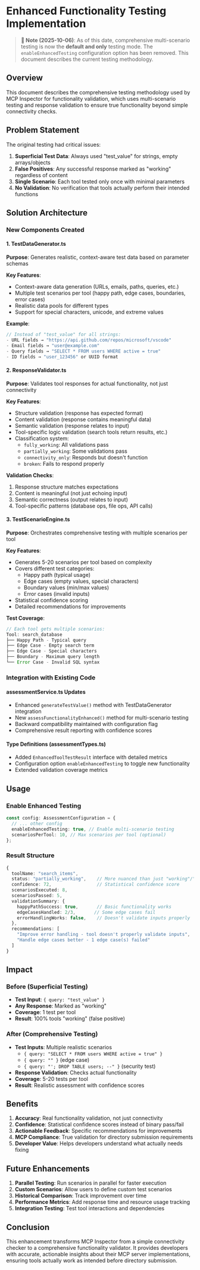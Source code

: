 # Enhanced Functionality Testing Implementation

> **📌 Note (2025-10-06)**: As of this date, comprehensive multi-scenario testing is now the **default and only** testing mode. The `enableEnhancedTesting` configuration option has been removed. This document describes the current testing methodology.

## Overview

This document describes the comprehensive testing methodology used by MCP Inspector for functionality validation, which uses multi-scenario testing and response validation to ensure true functionality beyond simple connectivity checks.

## Problem Statement

The original testing had critical issues:

1. **Superficial Test Data**: Always used "test_value" for strings, empty arrays/objects
2. **False Positives**: Any successful response marked as "working" regardless of content
3. **Single Scenario**: Each tool tested only once with minimal parameters
4. **No Validation**: No verification that tools actually perform their intended functions

## Solution Architecture

### New Components Created

#### 1. TestDataGenerator.ts

**Purpose**: Generates realistic, context-aware test data based on parameter schemas

**Key Features**:

- Context-aware data generation (URLs, emails, paths, queries, etc.)
- Multiple test scenarios per tool (happy path, edge cases, boundaries, error cases)
- Realistic data pools for different types
- Support for special characters, unicode, and extreme values

**Example**:

```typescript
// Instead of "test_value" for all strings:
- URL fields → "https://api.github.com/repos/microsoft/vscode"
- Email fields → "user@example.com"
- Query fields → "SELECT * FROM users WHERE active = true"
- ID fields → "user_123456" or UUID format
```

#### 2. ResponseValidator.ts

**Purpose**: Validates tool responses for actual functionality, not just connectivity

**Key Features**:

- Structure validation (response has expected format)
- Content validation (response contains meaningful data)
- Semantic validation (response relates to input)
- Tool-specific logic validation (search tools return results, etc.)
- Classification system:
  - `fully_working`: All validations pass
  - `partially_working`: Some validations pass
  - `connectivity_only`: Responds but doesn't function
  - `broken`: Fails to respond properly

**Validation Checks**:

1. Response structure matches expectations
2. Content is meaningful (not just echoing input)
3. Semantic correctness (output relates to input)
4. Tool-specific patterns (database ops, file ops, API calls)

#### 3. TestScenarioEngine.ts

**Purpose**: Orchestrates comprehensive testing with multiple scenarios per tool

**Key Features**:

- Generates 5-20 scenarios per tool based on complexity
- Covers different test categories:
  - Happy path (typical usage)
  - Edge cases (empty values, special characters)
  - Boundary values (min/max values)
  - Error cases (invalid inputs)
- Statistical confidence scoring
- Detailed recommendations for improvements

**Test Coverage**:

```typescript
// Each tool gets multiple scenarios:
Tool: search_database
├── Happy Path - Typical query
├── Edge Case - Empty search term
├── Edge Case - Special characters
├── Boundary - Maximum query length
└── Error Case - Invalid SQL syntax
```

### Integration with Existing Code

#### assessmentService.ts Updates

- Enhanced `generateTestValue()` method with TestDataGenerator integration
- New `assessFunctionalityEnhanced()` method for multi-scenario testing
- Backward compatibility maintained with configuration flag
- Comprehensive result reporting with confidence scores

#### Type Definitions (assessmentTypes.ts)

- Added `EnhancedToolTestResult` interface with detailed metrics
- Configuration option `enableEnhancedTesting` to toggle new functionality
- Extended validation coverage metrics

## Usage

### Enable Enhanced Testing

```typescript
const config: AssessmentConfiguration = {
  // ... other config
  enableEnhancedTesting: true, // Enable multi-scenario testing
  scenariosPerTool: 10, // Max scenarios per tool (optional)
};
```

### Result Structure

```typescript
{
  toolName: "search_items",
  status: "partially_working",    // More nuanced than just "working"/"broken"
  confidence: 72,                 // Statistical confidence score
  scenariosExecuted: 8,
  scenariosPassed: 5,
  validationSummary: {
    happyPathSuccess: true,       // Basic functionality works
    edgeCasesHandled: 2/3,       // Some edge cases fail
    errorHandlingWorks: false,    // Doesn't validate inputs properly
  },
  recommendations: [
    "Improve error handling - tool doesn't properly validate inputs",
    "Handle edge cases better - 1 edge case(s) failed"
  ]
}
```

## Impact

### Before (Superficial Testing)

- **Test Input**: `{ query: "test_value" }`
- **Any Response**: Marked as "working"
- **Coverage**: 1 test per tool
- **Result**: 100% tools "working" (false positive)

### After (Comprehensive Testing)

- **Test Inputs**: Multiple realistic scenarios
  - `{ query: "SELECT * FROM users WHERE active = true" }`
  - `{ query: "" }` (edge case)
  - `{ query: "'; DROP TABLE users; --" }` (security test)
- **Response Validation**: Checks actual functionality
- **Coverage**: 5-20 tests per tool
- **Result**: Realistic assessment with confidence scores

## Benefits

1. **Accuracy**: Real functionality validation, not just connectivity
2. **Confidence**: Statistical confidence scores instead of binary pass/fail
3. **Actionable Feedback**: Specific recommendations for improvements
4. **MCP Compliance**: True validation for directory submission requirements
5. **Developer Value**: Helps developers understand what actually needs fixing

## Future Enhancements

1. **Parallel Testing**: Run scenarios in parallel for faster execution
2. **Custom Scenarios**: Allow users to define custom test scenarios
3. **Historical Comparison**: Track improvement over time
4. **Performance Metrics**: Add response time and resource usage tracking
5. **Integration Testing**: Test tool interactions and dependencies

## Conclusion

This enhancement transforms MCP Inspector from a simple connectivity checker to a comprehensive functionality validator. It provides developers with accurate, actionable insights about their MCP server implementations, ensuring tools actually work as intended before directory submission.
